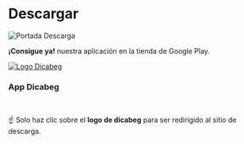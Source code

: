 # Descargar

<img class="covers cover-page-r" :src="$withBase('/img/portada_descarga.jpg')" alt="Portada Descarga" />

**¡Consigue ya!** nuestra aplicación en la tienda de Google Play.

<a class="logos" href="https://play.google.com/apps/testing/com.decabeg_android" title="Descargar App" target="_blank">
    <img :src="$withBase('/img/dicabeg.png')" alt="Logo Dicabeg" />
</a>

### App Dicabeg

<br />

:point_up: Solo haz clic sobre el **logo de dicabeg** para ser redirigido al sitio de descarga.